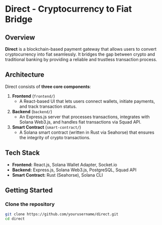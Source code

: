 # Direct - Cryptocurrency to Fiat Bridge

## Overview

**Direct** is a blockchain-based payment gateway that allows users to convert cryptocurrency into fiat seamlessly. It bridges the gap between crypto and traditional banking by providing a reliable and trustless transaction process.

## Architecture

Direct consists of **three core components**:

1. **Frontend** (`frontend/`)
   - A React-based UI that lets users connect wallets, initiate payments, and track transaction status.
2. **Backend** (`backend/`)
   - An Express.js server that processes transactions, integrates with Solana Web3.js, and handles fiat transactions via Squad API.
3. **Smart Contract** (`smart-contract/`)
   - A Solana smart contract (written in Rust via Seahorse) that ensures the integrity of crypto transactions.

## Tech Stack

- **Frontend:** React.js, Solana Wallet Adapter, Socket.io
- **Backend:** Express.js, Solana Web3.js, PostgreSQL, Squad API
- **Smart Contract:** Rust (Seahorse), Solana CLI

## Getting Started

### Clone the repository

```sh
git clone https://github.com/yourusername/direct.git
cd direct
```
